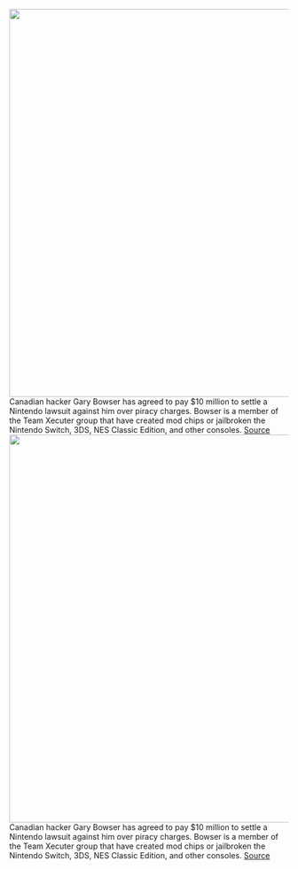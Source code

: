 <img src='https://cdn.vox-cdn.com/thumbor/E5qUL6Khsdd8BDMVVNXwtTOVfeU=/0x0:2040x1360/1200x800/filters:focal(857x517:1183x843)/cdn.vox-cdn.com/uploads/chorus_image/image/70243371/jbareham_180301_2346_nintendo_switch_0065_mario.0.jpg' width='700px' /><br/>
Canadian hacker Gary Bowser has agreed to pay $10 million to settle a Nintendo lawsuit against him over piracy charges. Bowser is a member of the Team Xecuter group that have created mod chips or jailbroken the Nintendo Switch, 3DS, NES Classic Edition, and other consoles.
<a href='https://www.theverge.com/2021/12/8/22823767/team-xecuter-gary-bowser-nintendo-lawsuit-10-million'> Source <a/><img src='https://cdn.vox-cdn.com/thumbor/E5qUL6Khsdd8BDMVVNXwtTOVfeU=/0x0:2040x1360/1200x800/filters:focal(857x517:1183x843)/cdn.vox-cdn.com/uploads/chorus_image/image/70243371/jbareham_180301_2346_nintendo_switch_0065_mario.0.jpg' width='700px' /><br/>
Canadian hacker Gary Bowser has agreed to pay $10 million to settle a Nintendo lawsuit against him over piracy charges. Bowser is a member of the Team Xecuter group that have created mod chips or jailbroken the Nintendo Switch, 3DS, NES Classic Edition, and other consoles.
<a href='https://www.theverge.com/2021/12/8/22823767/team-xecuter-gary-bowser-nintendo-lawsuit-10-million'> Source <a/>